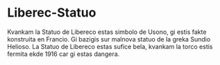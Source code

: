 # Liberec-Statuo

Kvankam la Statuo de Libereco estas simbolo de Usono, gi estis fakte konstruita
en Francio. Gi bazigis sur malnova statuo de la greka Sundio Helioso. La Statuo
de Libereco estas sufice bela, kvankam la torco estis fermita ekde 1916 car gi
estas dangera.
